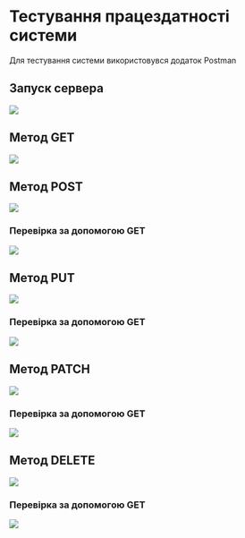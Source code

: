 # Тестування працездатності системи
Для тестування системи використовувся додаток Postman
## Запуск сервера
 ![](./serv_str.jpg)
 
## Метод GET
 ![](./get.jpg)

## Метод POST
 ![](./post.jpg)

### Перевірка за допомогою GET
 ![](./get_2.jpg)
 
## Метод PUT
 ![](./put.jpg)

### Перевірка за допомогою GET
 ![](./get_3.jpg)

 ## Метод PATCH
  ![](./patch.jpg)

### Перевірка за допомогою GET
 ![](./get_4.jpg)

 ## Метод DELETE
 ![](./delete.jpg)

### Перевірка за допомогою GET
 ![](./get_5.jpg)